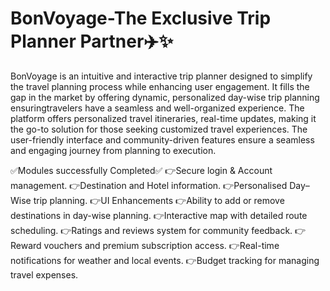 # BonVoyage-The Exclusive Trip Planner Partner✈️✨
BonVoyage is an intuitive and interactive trip planner designed to simplify the travel planning process while enhancing user engagement. 
It fills the gap in the market by offering dynamic, personalized day-wise trip planning ensuringtravelers have a seamless and well-organized experience.
The platform offers personalized travel itineraries, real-time updates, making it the go-to solution for those seeking customized travel experiences. 
The user-friendly interface and community-driven features ensure a seamless and engaging journey from planning to execution.

✅Modules successfully Completed✅
👉Secure login & Account management.
👉Destination and Hotel information.
👉Personalised Day–Wise trip planning.
👉UI Enhancements
👉Ability to add or remove destinations in day-wise planning.
👉Interactive map with detailed route scheduling.
👉Ratings and reviews system for community feedback.
👉Reward vouchers and premium subscription access.
👉Real-time notifications for weather and local events.
👉Budget tracking for managing travel expenses.
